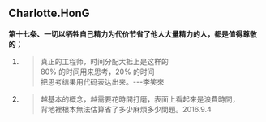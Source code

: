 ## Charlotte.HonG

**第十七条、一切以牺牲自己精力为代价节省了他人大量精力的人，都是值得尊敬的；**

1. > 真正的工程师，时间分配大抵上是这样的  
	 80% 的时间用来思考，20% 的时间  
	 把思考结果用代码表达出来。---李笑來

2. > 越基本的概念，越需要花時間打磨，表面上看起來是浪費時間，  
	 背地裡根本無法估算省了多少麻煩多少問題。2016.9.4  